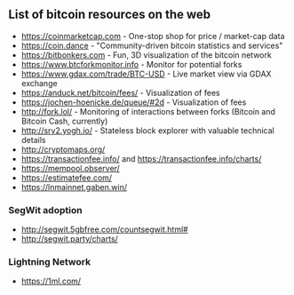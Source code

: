 ## List of bitcoin resources on the web

* https://coinmarketcap.com - One-stop shop for price / market-cap data
* https://coin.dance - "Community-driven bitcoin statistics and services"
* https://bitbonkers.com - Fun, 3D visualization of the bitcoin network
* https://www.btcforkmonitor.info - Monitor for potential forks
* https://www.gdax.com/trade/BTC-USD - Live market view via GDAX exchange
* https://anduck.net/bitcoin/fees/ - Visualization of fees
* https://jochen-hoenicke.de/queue/#2d - Visualization of fees
* http://fork.lol/ - Monitoring of interactions between forks (Bitcoin and Bitcoin Cash, currently)
* http://srv2.yogh.io/ - Stateless block explorer with valuable technical details
* http://cryptomaps.org/
* https://transactionfee.info/ and https://transactionfee.info/charts/
* https://mempool.observer/
* https://estimatefee.com/
* https://lnmainnet.gaben.win/

### SegWit adoption

* http://segwit.5gbfree.com/countsegwit.html#
* http://segwit.party/charts/

### Lightning Network

* https://1ml.com/
